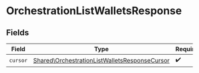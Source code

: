 # OrchestrationListWalletsResponse


## Fields

| Field                                                                                                          | Type                                                                                                           | Required                                                                                                       | Description                                                                                                    |
| -------------------------------------------------------------------------------------------------------------- | -------------------------------------------------------------------------------------------------------------- | -------------------------------------------------------------------------------------------------------------- | -------------------------------------------------------------------------------------------------------------- |
| `cursor`                                                                                                       | [Shared\OrchestrationListWalletsResponseCursor](../../Models/Shared/OrchestrationListWalletsResponseCursor.md) | :heavy_check_mark:                                                                                             | N/A                                                                                                            |